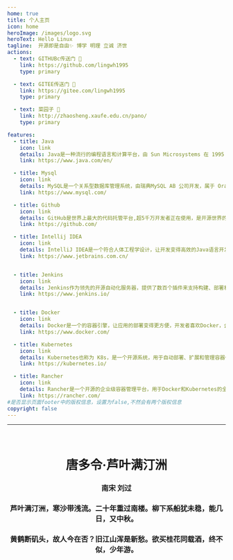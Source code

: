 ```yaml
---
home: true
title: 个人主页
icon: home
heroImage: /images/logo.svg
heroText: Hello Linux
tagline:  开源即是自由✨ 博学 明理 立诚 济世
actions:
  - text: GITHUBc传送门 🥰
    link: https://github.com/lingwh1995
    type: primary

  - text: GITEE传送门 🥰
    link: https://gitee.com/lingwh1995
    type: primary

  - text: 菜园子 🥰
    link: http://zhaosheng.xaufe.edu.cn/pano/
    type: primary

features:
  - title: Java
    icon: link
    details: Java是一种流行的编程语言和计算平台，由 Sun Microsystems 在 1995 年首次发布。
    link: https://www.java.com/en/

  - title: Mysql
    icon: link
    details: MySQL是一个关系型数据库管理系统，由瑞典MySQL AB 公司开发，属于 Oracle 旗下产品。
    link: https://www.mysql.com/

  - title: Github
    icon: link
    details: GitHub是世界上最大的代码托管平台,超5千万开发者正在使用，是开源世界的先驱。
    link: https://github.com/

  - title: Intellij IDEA
    icon: link
    details: IntelliJ IDEA是一个符合人体工程学设计，让开发变得高效的Java语言开发IDE。
    link: https://www.jetbrains.com.cn/


  - title: Jenkins
    icon: link
    details: Jenkins作为领先的开源自动化服务器，提供了数百个插件来支持构建、部署和自动化任何项目。
    link: https://www.jenkins.io/


  - title: Docker
    icon: link
    details: Docker是一个的容器引擎，让应用的部署变得更方便，开发者喜欢Docker，企业信任它。
    link: https://www.docker.com/

  - title: Kubernetes
    icon: link
    details: Kubernetes也称为 K8s，是一个开源系统，用于自动部署、扩展和管理容器化应用程序。
    link: https://kubernetes.io/

  - title: Rancher
    icon: link
    details: Rancher是一个开源的企业级容器管理平台，用于Docker和Kubernetes的全栈化容器部署。
    link: https://rancher.com/
#是否显示页面footer中的版权信息，设置为false,不然会有两个版权信息
copyright: false    
---   
```

---
<div style='#330000;color:var(--theme-color);'>
<br/>                    
<h1 style="text-align:center;">唐多令·芦叶满汀洲</h1>
<h3 style="text-align:center;">南宋  刘过</h3>
<h3 style="text-align:center;">芦叶满汀洲，寒沙带浅流。二十年重过南楼。柳下系船犹未稳，能几日，又中秋。</h3>
<h3 style="text-align:center;">黄鹤断矶头，故人今在否？旧江山浑是新愁。欲买桂花同载酒，终不似，少年游。</h3>
<br/>
</div>